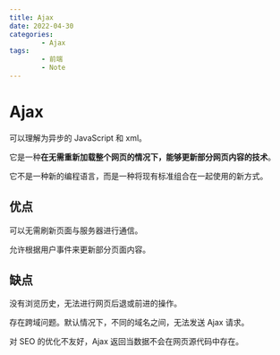 ```yaml
---
title: Ajax
date: 2022-04-30
categories:
        - Ajax
tags:
        - 前端
        - Note
---
```


# Ajax

可以理解为异步的 JavaScript 和 xml。

它是一种**在无需重新加载整个网页的情况下，能够更新部分网页内容的技术**。

它不是一种新的编程语言，而是一种将现有标准组合在一起使用的新方式。

## 优点

可以无需刷新页面与服务器进行通信。

允许根据用户事件来更新部分页面内容。

## 缺点

没有浏览历史，无法进行网页后退或前进的操作。

存在跨域问题。默认情况下，不同的域名之间，无法发送 Ajax 请求。

对 SEO 的优化不友好，Ajax 返回当数据不会在网页源代码中存在。
